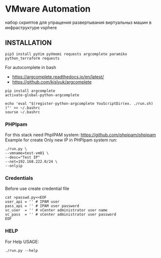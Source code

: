 # VMware Automation #
набор скриптов для упращения развертывания виртуальныз машин в инфраструктуре vsphere

## INSTALLATION ##
```
pip3 install pyVim pyVmomi requests argcomplete paramiko python_terraform requests 
```
For autocomplete in bash
 *  https://argcomplete.readthedocs.io/en/latest/
 *  https://github.com/kislyuk/argcomplete
```
pip install argcomplete
activate-global-python-argcomplete

echo 'eval "$(register-python-argcomplete YouScriptDir(ex. ./run.sh) )"' >> ~/.bashrc
sourse ~/.bashrc
```

### PHPIpam ###
For this stack need PhpIPAM system: https://github.com/phpipam/phpipam
Example for create Only new IP in PHPIpam system run:
```
./run.py \
--vmname=test-vm01 \
--desc="Test IP"
--net=192.168.222.0/24 \
--onlyip
```

### Credentials ###
Before use create credential file
```
cat >passwd.py<<EOF
user_api = '' # IPAM user
pass_api = '' # IPAM user password
vc_user  = '' # vCenter administrator user name
vc_pass  = '' # vCenter administrator user password
EOF
```

### HELP ###
For Help USAGE: 
```
./run.py --help
```
